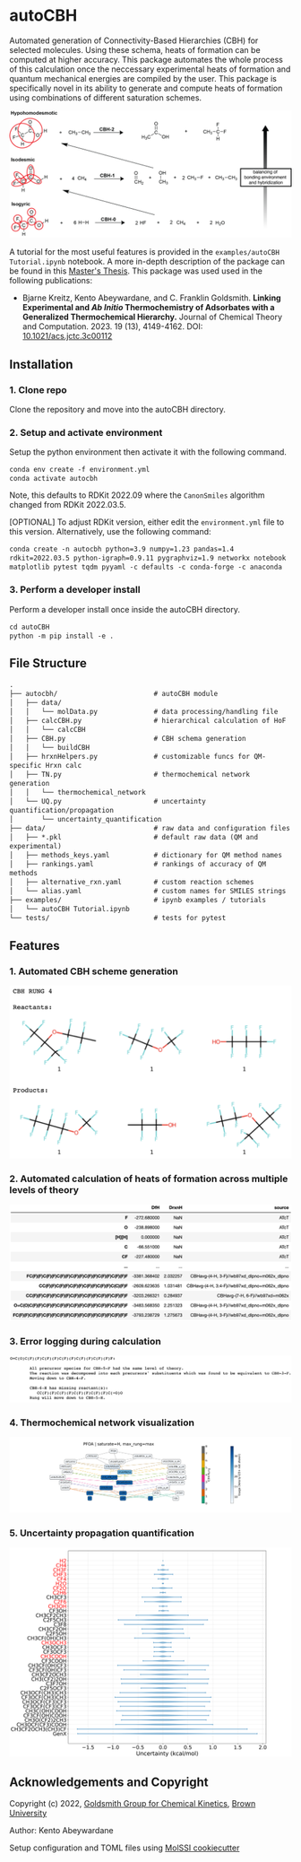 # autoCBH
Automated generation of Connectivity-Based Hierarchies (CBH) for selected molecules. Using these schema, heats of formation can be computed at higher accuracy. This package automates the whole process of this calculation once the neccessary experimental heats of formation and quantum mechanical energies are compiled by the user. This package is specifically novel in its ability to generate and compute heats of formation using combinations of different saturation schemes.

![General CBH schematic](figures/CBH_schematic.png#center)

A tutorial for the most useful features is provided in the ```examples/autoCBH Tutorial.ipynb``` notebook.
A more in-depth description of the package can be found in this [Master's Thesis](https://repository.library.brown.edu/studio/item/bdr:t638etqc/). This package was used used in the following publications:
* Bjarne Kreitz, Kento Abeywardane, and C. Franklin Goldsmith. **Linking Experimental and _Ab Initio_ Thermochemistry of Adsorbates with a Generalized Thermochemical Hierarchy.** Journal of Chemical Theory and Computation. 2023. 19 (13), 4149-4162. DOI: [10.1021/acs.jctc.3c00112](https://doi.org/10.1021/acs.jctc.3c00112)

## Installation
### 1. Clone repo
Clone the repository and move into the autoCBH directory.

### 2. Setup and activate environment
Setup the python environment then activate it with the following command.

```
conda env create -f environment.yml
conda activate autocbh
```
Note, this defaults to RDKit 2022.09 where the $\texttt{CanonSmiles}$ algorithm changed from RDKit 2022.03.5. 

\[OPTIONAL\] To adjust RDKit version, either edit the ```environment.yml``` file to this version. Alternatively, use the following command:

```
conda create -n autocbh python=3.9 numpy=1.23 pandas=1.4 rdkit=2022.03.5 python-igraph=0.9.11 pygraphviz=1.9 networkx notebook matplotlib pytest tqdm pyyaml -c defaults -c conda-forge -c anaconda
```

### 3. Perform a developer install
Perform a developer install once inside the autoCBH directory.
```
cd autoCBH
python -m pip install -e .
```

## File Structure
```
.
├── autocbh/                        # autoCBH module
│   ├── data/                       
│   │   └── molData.py              # data processing/handling file
│   ├── calcCBH.py                  # hierarchical calculation of HoF
│   │   └── calcCBH                 
│   ├── CBH.py                      # CBH schema generation
│   │   └── buildCBH                
│   ├── hrxnHelpers.py              # customizable funcs for QM-specific Hrxn calc
│   ├── TN.py                       # thermochemical network generation
│   │   └── thermochemical_network
│   └── UQ.py                       # uncertainty quantification/propagation
│       └── uncertainty_quantification 
├── data/                           # raw data and configuration files
│   ├── *.pkl                       # default raw data (QM and experimental)
│   ├── methods_keys.yaml           # dictionary for QM method names
│   ├── rankings.yaml               # rankings of accuracy of QM methods
│   ├── alternative_rxn.yaml        # custom reaction schemes
│   └── alias.yaml                  # custom names for SMILES strings
├── examples/                       # ipynb examples / tutorials
│   └── autoCBH Tutorial.ipynb      
└── tests/                          # tests for pytest
```


## Features
### 1. Automated CBH scheme generation
![GenX CBH-2](figures/CBHscheme_ex.png)

### 2. Automated calculation of heats of formation across multiple levels of theory
![Example output dataframe](figures/output_dataframe_example.png)

### 3. Error logging during calculation
![Error logging](figures/print_errors.png)

### 4. Thermochemical network visualization
![PFOA TN](figures/TN_PFOA_H.png)

### 5. Uncertainty propagation quantification
![UQ](figures/UQ_genx_rel.png)


## Acknowledgements and Copyright
Copyright (c) 2022, [Goldsmith Group for Chemical Kinetics](https://www.brown.edu/Departments/Engineering/Labs/Goldsmith/index.html), [Brown University](https://engineering.brown.edu/)

Author: Kento Abeywardane

Setup configuration and TOML files using [MolSSI cookiecutter](https://github.com/molssi/cookiecutter-cms)

